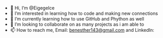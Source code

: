 - 👋 Hi, I’m @EigegeIce
- 👀 I’m interested in learning how to code and making new connections
- 🌱 I’m currently learning how to use GitHub and Phython as well
- 💞️ I’m looking to collaborate on as many projects as i am able to
- 📫 How to reach me, Email: benesther143@gmail.com and LinkedIn:

<!---
EigegeIce/EigegeIce is a ✨ special ✨ repository because its `README.md` (this file) appears on your GitHub profile.
You can click the Preview link to take a look at your changes.
--->
